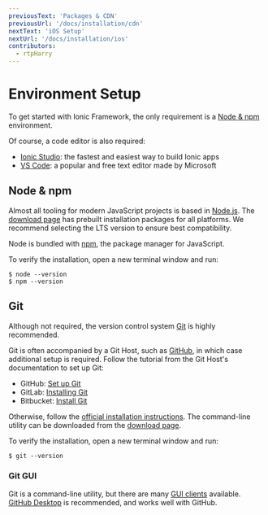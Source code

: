 ```yaml
---
previousText: 'Packages & CDN'
previousUrl: '/docs/installation/cdn'
nextText: 'iOS Setup'
nextUrl: '/docs/installation/ios'
contributors:
  - rtpHarry
---
```


# Environment Setup

To get started with Ionic Framework, the only requirement is a [Node & npm](#node-npm) environment.

Of course, a code editor is also required:

<ul class="intro">
  <li><a href="https://ionicframework.com/studio">Ionic Studio</a>: the fastest and easiest way to build Ionic apps</li>
  <li><a href="https://code.visualstudio.com/">VS Code</a>: a popular and free text editor made by Microsoft</li>
</ul>

## Node & npm

Almost all tooling for modern JavaScript projects is based in [Node.js](/docs/faq/glossary#node). The [download page](https://nodejs.org/en/download/) has prebuilt installation packages for all platforms. We recommend selecting the LTS version to ensure best compatibility.

Node is bundled with [npm](/docs/faq/glossary#npm), the package manager for JavaScript.

To verify the installation, open a new terminal window and run:

```shell
$ node --version
$ npm --version
```

## Git

Although not required, the version control system [Git](/docs/faq/glossary#git) is highly recommended.

Git is often accompanied by a Git Host, such as [GitHub](https://github.com/), in which case additional setup is required. Follow the tutorial from the Git Host's documentation to set up Git:

* GitHub: [Set up Git](https://help.github.com/en/articles/set-up-git)
* GitLab: [Installing Git](https://docs.gitlab.com/ee/topics/git/how_to_install_git)
* Bitbucket: [Install Git](https://www.atlassian.com/git/tutorials/install-git)

Otherwise, follow the [official installation instructions](https://git-scm.com/book/en/v2/Getting-Started-Installing-Git). The command-line utility can be downloaded from the [download page](https://git-scm.com/downloads).

To verify the installation, open a new terminal window and run:

```shell
$ git --version
```

### Git GUI

Git is a command-line utility, but there are many [GUI clients](https://git-scm.com/downloads/guis/) available. [GitHub Desktop](https://desktop.github.com/) is recommended, and works well with GitHub.
